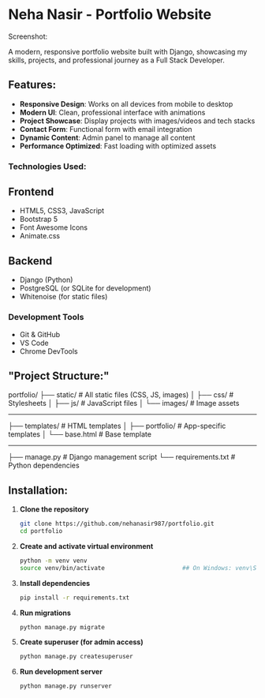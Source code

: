 # Neha Nasir - Portfolio Website


Screenshot:


A modern, responsive portfolio website built with Django, showcasing my skills, projects, and professional journey as a Full Stack Developer.

## Features:
- **Responsive Design**:     Works on all devices from mobile to desktop  
- **Modern UI**:             Clean, professional interface with animations  
- **Project Showcase**:      Display projects with images/videos and tech stacks  
- **Contact Form**:          Functional form with email integration  
- **Dynamic Content**:       Admin panel to manage all content  
- **Performance Optimized**: Fast loading with optimized assets

  
### Technologies Used:

## Frontend
- HTML5, CSS3, JavaScript  
- Bootstrap 5  
- Font Awesome Icons  
- Animate.css
## Backend
- Django (Python)  
- PostgreSQL (or SQLite for development)  
- Whitenoise (for static files)
  
### Development Tools
- Git & GitHub  
- VS Code  
- Chrome DevTools



## "Project Structure:"
portfolio/
├── static/ # All static files (CSS, JS, images)
│ ├── css/ # Stylesheets
│ ├── js/ # JavaScript files
│ └── images/ # Image assets
****
├── templates/ # HTML templates
│ ├── portfolio/ # App-specific templates
│ └── base.html # Base template
****
├── manage.py # Django management script
└── requirements.txt # Python dependencies



## Installation:

1. **Clone the repository**  
   ```bash
   git clone https://github.com/nehanasir987/portfolio.git
   cd portfolio

2. **Create and activate virtual environment**
   ```bash
   python -m venv venv
   source venv/bin/activate                      ## On Windows: venv\Scripts\activate      ____________    ##on Linux:  venv/bin/activate

4. **Install dependencies**
   ```bash
   pip install -r requirements.txt

6. **Run migrations**
    ```bash
   python manage.py migrate

8. **Create superuser (for admin access)**
    ```bash
    python manage.py createsuperuser

9. **Run development server**
    ```bash
    python manage.py runserver
   
